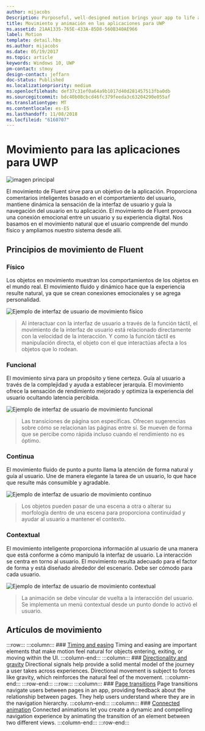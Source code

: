 ```yaml
---
author: mijacobs
Description: Purposeful, well-designed motion brings your app to life and makes the experience feel crafted and polished. Help users understand context changes, and tie experiences together with visual transitions.
title: Movimiento y animación en las aplicaciones para UWP
ms.assetid: 21AA1335-765E-433A-85D8-560B340AE966
label: Motion
template: detail.hbs
ms.author: mijacobs
ms.date: 05/19/2017
ms.topic: article
keywords: Windows 10, UWP
pm-contact: stmoy
design-contact: jeffarn
doc-status: Published
ms.localizationpriority: medium
ms.openlocfilehash: def37c31ef0a64a9b1017d40d281457513fba0db
ms.sourcegitcommit: bdc40b08cbcd46fc379feeda3c63204290e055af
ms.translationtype: MT
ms.contentlocale: es-ES
ms.lasthandoff: 11/08/2018
ms.locfileid: "6160707"
---
```

# <a name="motion-for-uwp-apps"></a>Movimiento para las aplicaciones para UWP

![imagen principal](images/header-motion2.svg)

El movimiento de Fluent sirve para un objetivo de la aplicación. Proporciona comentarios inteligentes basado en el comportamiento del usuario, mantiene dinámica la sensación de la interfaz de usuario y guía la navegación del usuario en tu aplicación. El movimiento de Fluent provoca una conexión emocional entre un usuario y su experiencia digital. Nos basamos en el movimiento natural que el usuario comprende del mundo físico y ampliamos nuestro sistema desde allí.

## <a name="fluent-motion-principles"></a>Principios de movimiento de Fluent

### <a name="physical"></a>Físico

Los objetos en movimiento muestran los comportamientos de los objetos en el mundo real. El movimiento fluido y dinámico hace que la experiencia resulte natural, ya que se crean conexiones emocionales y se agrega personalidad.

![Ejemplo de interfaz de usuario de movimiento físico](images/Physical.gif)
> Al interactuar con la interfaz de usuario a través de la función táctil, el movimiento de la interfaz de usuario está relacionado directamente con la velocidad de la interacción. Y como la función táctil es manipulación directa, el objeto con el que interactúas afecta a los objetos que lo rodean.

### <a name="functional"></a>Funcional

El movimiento sirva para un propósito y tiene certeza. Guía al usuario a través de la complejidad y ayuda a establecer jerarquía. El movimiento ofrece la sensación de rendimiento mejorado y optimiza la experiencia del usuario ocultando latencia percibida.

![Ejemplo de interfaz de usuario de movimiento funcional](images/functional.gif)
> Las transiciones de página son específicas. Ofrecen sugerencias sobre cómo se relacionan las páginas entre sí. Se mueven de forma que se percibe como rápida incluso cuando el rendimiento no es óptimo.

### <a name="continuous"></a>Continua

El movimiento fluido de punto a punto llama la atención de forma natural y guía al usuario. Une de manera elegante la tarea de un usuario, lo que hace que resulte más consumible y agradable.

![Ejemplo de interfaz de usuario de movimiento continuo](images/continuous3.gif)
> Los objetos pueden pasar de una escena a otra o alterar su morfología dentro de una escena para proporciona continuidad y ayudar al usuario a mantener el contexto.

### <a name="contextual"></a>Contextual

El movimiento inteligente proporciona información al usuario de una manera que está conforme a cómo manipuló la interfaz de usuario. La interacción se centra en torno al usuario. El movimiento resulta adecuado para el factor de forma y está diseñado alrededor del escenario. Debe ser cómodo para cada usuario.

![Ejemplo de interfaz de usuario de movimiento contextual](images/Contextual.gif)
> La animación se debe vincular de vuelta a la interacción del usuario. Se implementa un menú contextual desde un punto donde lo activó el usuario. 

## <a name="motion-articles"></a>Artículos de movimiento

:::row:::
    :::column:::
        ### [Timing and easing](timing-and-easing.md)
        Timing and easing are important elements that make motion feel natural for objects entering, exiting, or moving within the UI.
    :::column-end:::
    :::column:::
        ### [Directionality and gravity](directionality-and-gravity.md)
        Directional signals help provide a solid mental model of the journey a user takes across experiences. Directional movement is subject to forces like gravity, which reinforces the natural feel of the movement.
    :::column-end:::
:::row-end:::
:::row:::
    :::column:::
        ### [Page transitions](page-transitions.md)
        Page transitions navigate users between pages in an app, providing feedback about the relationship between pages. They help users understand where they are in the navigation hierarchy.
    :::column-end:::
    :::column:::
        ### [Connected animation](connected-animation.md)
        Connected animations let you create a dynamic and compelling navigation experience by animating the transition of an element between two different views.
    :::column-end:::
:::row-end:::
